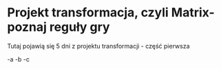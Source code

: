 # Projekt transformacja, czyli Matrix- poznaj reguły gry

Tutaj pojawią się 5 dni z projektu transformacji - część pierwsza

-a
-b
-c
